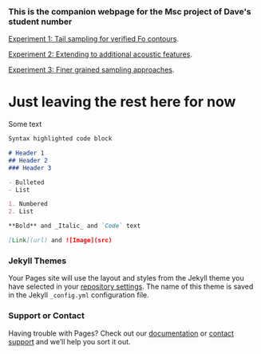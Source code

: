 <!-- <h6 class="project-name">This is the companion webpage for the Msc project of **student number**</h6> -->
<br>

### This is the companion webpage for the Msc project of **Dave's student number**


[Experiment 1: Tail sampling for verified Fo contours](https://d-byrne1.github.io/mscproject/experiment_1.html).
<br>

[Experiment 2: Extending to additional acoustic features](https://d-byrne1.github.io/mscproject/experiment_2.html).
<br>

[Experiment 3: Finer grained sampling approaches](https://d-byrne1.github.io/mscproject/experiment_3.html).






# Just leaving the rest here for now

Some text

```markdown
Syntax highlighted code block

# Header 1
## Header 2
### Header 3

- Bulleted
- List

1. Numbered
2. List

**Bold** and _Italic_ and `Code` text

[Link](url) and ![Image](src)
```
 

### Jekyll Themes

Your Pages site will use the layout and styles from the Jekyll theme you have selected in your [repository settings](https://github.com/d-byrne1/mscproject/settings/pages). The name of this theme is saved in the Jekyll `_config.yml` configuration file.

### Support or Contact

Having trouble with Pages? Check out our [documentation](https://docs.github.com/categories/github-pages-basics/) or [contact support](https://support.github.com/contact) and we’ll help you sort it out.

